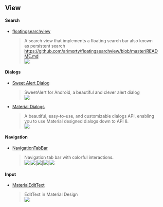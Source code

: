 ## View

#### Search

* [floatingsearchview](https://github.com/arimorty/floatingsearchview)

  > A search view that implements a floating search bar also known as persistent search https://github.com/arimorty/floatingsearchview/blob/master/README.md  
  > ![](https://github.com/arimorty/floatingsearchview/raw/master/images/inaction.gif)

#### Dialogs

* [Sweet Alert Dialog](https://github.com/pedant/sweet-alert-dialog)

  > SweetAlert for Android, a beautiful and clever alert dialog  
  > ![](https://github.com/pedant/sweet-alert-dialog/raw/master/change_type.gif)

* [Material Dialogs](https://github.com/afollestad/material-dialogs)

  > A beautiful, easy-to-use, and customizable dialogs API, enabling you to use Material designed dialogs down to API 8.  
  > ![](https://raw.githubusercontent.com/afollestad/material-dialogs/master/art/mddemoshowcase.png)

#### Navigation

* [NavigationTabBar](https://github.com/DevLight-Mobile-Agency/NavigationTabBar)

  > Navigation tab bar with colorful interactions.  
  > ![](https://lh6.googleusercontent.com/-Bf7uxUiRvfk/VvpVlkZzsVI/AAAAAAAACPA/Ysg9uuBpaL8UhsXpYPlyNJK6IJssdkMvg/w325-h552-no/hntb.gif)|![](https://lh4.googleusercontent.com/-hxXHKG4zMOU/VwLWxDdhxQI/AAAAAAAACQg/gErfodzZlpINFmlWllvuFs6dlRnp_rG9w/w322-h551-no/tbntb.gif)|![](https://lh5.googleusercontent.com/-3RKqh-MquqA/VwLWxHKv2jI/AAAAAAAACQg/WjmW9OravjIAzinLVFXEditNN4DFfRt6A/w322-h552-no/ttbntb.gif)|![](https://lh4.googleusercontent.com/-k4Ac7-c2m8E/VvpVlk3ZmLI/AAAAAAAACPA/21ISoAYGZzUlvGPmIauXwfYZOKdCYIRGg/w323-h552-no/vntb.gif)|![](https://lh5.googleusercontent.com/-hmELfZQvexU/VvpVlooaPvI/AAAAAAAACPA/5HA5ic7dASwBUYqpqcfxAmfLzPPDXejqQ/w322-h552-no/ntbs.gif)

#### Input

* [MaterialEditText](https://github.com/rengwuxian/MaterialEditText)

  > EditText in Material Design  
  > ![](https://github.com/rengwuxian/MaterialEditText/raw/master/images/material_edittext.png)
